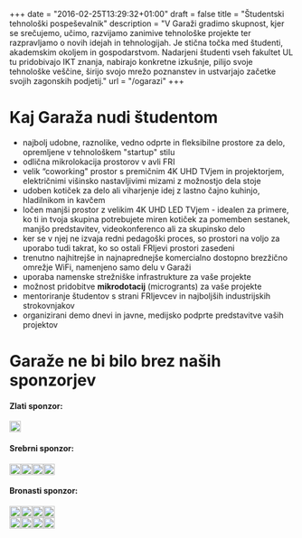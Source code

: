 +++
date = "2016-02-25T13:29:32+01:00"
draft = false
title = "Študentski tehnološki pospeševalnik"
description = "V Garaži gradimo skupnost, kjer se srečujemo, učimo, razvijamo zanimive tehnološke projekte ter razpravljamo o novih idejah in tehnologijah. Je stična točka med študenti, akademskim okoljem in gospodarstvom. Nadarjeni študenti vseh fakultet UL tu pridobivajo IKT znanja, nabirajo konkretne izkušnje, pilijo svoje tehnološke veščine, širijo svojo mrežo poznanstev in ustvarjajo začetke svojih zagonskih podjetij."
url = "/ogarazi"
+++

# Kaj Garaža nudi študentom

- najbolj udobne, raznolike, vedno odprte in fleksibilne prostore za delo, opremljene v tehnološkem "startup" stilu
- odlična mikrolokacija prostorov v avli FRI
- velik “coworking" prostor s premičnim 4K UHD TVjem in projektorjem, električnimi višinsko nastavljivimi mizami z možnostjo dela stoje
- udoben kotiček za delo ali viharjenje idej z lastno čajno kuhinjo, hladilnikom in kavčem
- ločen manjši prostor z velikim 4K UHD LED TVjem - idealen za primere, ko ti in tvoja skupina potrebujete miren kotiček za pomemben sestanek, manjšo predstavitev, videokonferenco ali za skupinsko delo
- ker se v njej ne izvaja redni pedagoški proces, so prostori na voljo za uporabo tudi takrat, ko so ostali FRIjevi prostori zasedeni
- trenutno najhitrejše in najnaprednejše komercialno dostopno brezžično omrežje WiFi, namenjeno samo delu v Garaži
- uporaba namenske strežniške infrastrukture za vaše projekte
- možnost pridobitve **mikrodotacij** (microgrants) za vaše projekte
- mentoriranje študentov s strani FRIjevcev in najboljših industrijskih strokovnjakov
- organizirani demo dnevi in javne, medijsko podprte predstavitve vaših projektov

# Garaže ne bi bilo brez naših sponzorjev

#### Zlati sponzor:
<div class="container-fluid">
  <div class="row" style="display:flex;
    align-items:center;">
    <div class="col-xs-5"><a href="https://microsoft.com"><img src="/img/microsoft-logo.png" width=100%></a></div>
    <div class="col-xs-6"></div>
  </div>
</div>

#### Srebrni sponzor: 
<div class="container-fluid">
  <div class="row" style="display:flex;
    align-items:center;">
    <div class="col-xs-3"><a href="https://sportradar.com"><img src="/img/Sportradar-logo.svg" width=100%></a></div>
    <div class="col-xs-1"></div>
    <div class="col-xs-3"><a href="https://nil.com"><img src="/img/nil-logo.png" width=100%></a></div>
    <div class="col-xs-1"></div>
    <div class="col-xs-3"><a href="https://intel.com"><img src="/img/intel-logo.png" width=100%></a></div>
    <div class="col-xs-1"></div>
    <div class="col-xs-3"><a href="https://lenovo.com"><img src="/img/lenovo-logo.png" width=100%></a></div>
  </div>
</div>

#### Bronasti sponzor:
<div class="container-fluid">
  <div class="row" style="display:flex;
    align-items:center;">
    <div class="col-xs-2"><a href="http://www.itipo.net/"><img src="/img/chsitipo-logo.gif" width=100%></a></div>
    <div class="col-xs-2"><a href="https://agilcon.com"><img src="/img/agilcon-logo.png" width=100%></a></div>
    <div class="col-xs-2"><a href="https://oracle.com"><img src="/img/oracle-logo.png" width=100%></a></div>
    <div class="col-xs-2"><a href="https://celtra.com"><img src="/img/celtra-logo.png" width=100%></a></div>
  </div>
  <div class="row" style="display:flex;
    align-items:center;">
    <div class="col-xs-2"><a href="https://ubiquityrobotics.com"><img src="/img/Ubiquity_logo.png" width=100%></a></div>
    <div class="col-xs-2"><a href="https://sap.com"><img src="/img/sap-logo.jpg" width=100%></a></div>
    <div class="col-xs-2"><a href="https://sapphir.si"><img src="/img/sapphir-logo.png" width=100%></a></div>
    <div class="col-xs-2"><a href="https://spica.com"><img src="/img/spica-logo-crop.png" width=100%></a></div>
  </div>
</div>

